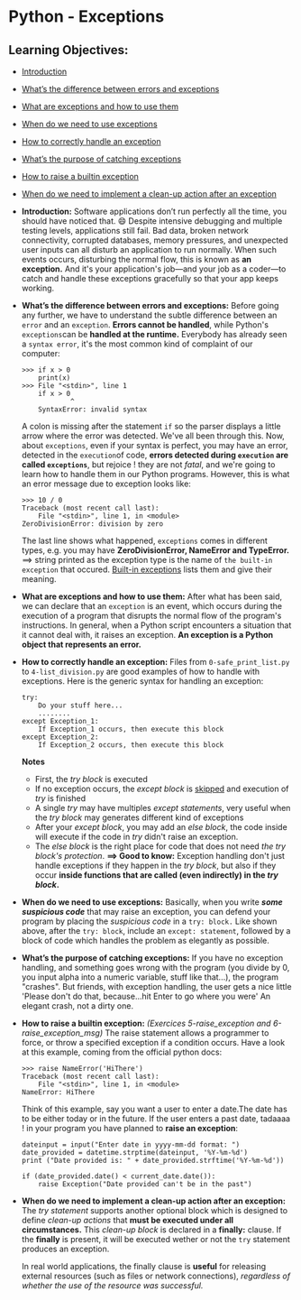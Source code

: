 # **Python - Exceptions**

## **Learning Objectives:**
- [Introduction](#introduction)
- [What’s the difference between errors and exceptions](#what’s)
- [What are exceptions and how to use them](#what)
- [When do we need to use exceptions](#when)
- [How to correctly handle an exception](#how)
- [What’s the purpose of catching exceptions](#what'spurpose)
- [How to raise a builtin exception](#howtoraise)
- [When do we need to implement a clean-up action after an exception](#whendoweneedtoimplementaclean_upactionafteranexception)

- **Introduction:**
	Software applications don’t run perfectly all the time, you should have noticed that. :smile: Despite intensive debugging and multiple testing levels, applications still fail. Bad data, broken network connectivity, corrupted databases, memory pressures, and unexpected user inputs can all disturb an application to run normally. When such events occurs, disturbing the normal flow, this is known as **an exception.** And it's your application's job—and your job as a coder—to catch and handle these exceptions gracefully so that your app keeps working.

- **What’s the difference between errors and exceptions:**
	Before going any further, we have to understand the subtle difference between an `error` and an `exception`.
	**Errors cannot be handled**, while Python's `exceptions`can be **handled at the runtime.**
	Everybody has already seen a `syntax error`, it's the most common kind of complaint of our computer:
	```
	>>> if x > 0
		print(x)
	>>> File "<stdin>", line 1
    	if x > 0
           		^
		SyntaxError: invalid syntax
	```
	A colon is missing after the statement `if` so the parser displays a little arrow where the error was detected.
	We've all been through this.
	Now, about `exceptions`, even if your syntax is perfect, you may have an error, detected in the `execution`of code, **errors detected during `execution` are called `exceptions`**, but rejoice ! they are not *fatal*, and we're going to learn how to handle them in our Python programs.
	However, this is what an error message due to exception looks like:
	```
	>>> 10 / 0
	Traceback (most recent call last):
  		File "<stdin>", line 1, in <module>
	ZeroDivisionError: division by zero
	```
	The last line shows what happened, `exceptions` comes in different types, e.g. you may have 
	**ZeroDivisionError, NameError and TypeError.**
	==> string printed as the exception type is the name of `the built-in exception` that occured.
	[Built-in exceptions](https://docs.python.org/3/library/exceptions.html#bltin-exceptions) lists them and give their meaning.

- **What are exceptions and how to use them:**
	After what has been said, we can declare that an `exception` is an event, which occurs during the execution of a program that disrupts the normal flow of the program's instructions. In general, when a Python script encounters a situation that it cannot deal with, it raises an exception. **An exception is a Python object that represents an error.**
	
- **How to correctly handle an exception:**
	Files from `0-safe_print_list.py` to `4-list_division.py` are good examples of how to handle with exceptions.
	Here is the generic syntax for handling an exception:
	```
	try:
		Do your stuff here...
		........
	except Exception_1:
		If Exception_1 occurs, then execute this block
	except Exception_2:
		If Exception_2 occurs, then execute this block
	```
	**Notes**
	- First, the *try block* is executed
	- If no exception occurs, the *except block* is <u>skipped</u> and execution of *try* is finished
	- A single *try* may have multiples *except statements*, very useful when the *try block* may generates different kind of exceptions
	- After your *except block*, you may add an *else block*, the code inside will execute if the code in *try* didn't raise an exception.
	- The *else block* is the right place for code that does not need *the try block's protection*.
	**==> Good to know:** Exception handling don't just handle exceptions if they happen in the *try block*, but also if they occur **inside functions that are called (even indirectly) in the *try block*.**

- **When do we need to use exceptions:**
	Basically, when you write ***some suspicious code*** that may raise an exception, you can defend your program by placing the *suspicious code* in a `try: block.` Like shown above, after the `try: block`, include an `except: statement`, followed by a block of code which handles the problem as elegantly as possible.
- **What’s the purpose of catching exceptions:**
	If you have no exception handling, and something goes wrong with the program (you divide by 0, you input alpha into a numeric variable, stuff like that...), the program "crashes".
	But friends, with exception handling, the user gets a nice little 'Please don't do that, because...hit Enter to go where you were'
	An elegant crash, not a dirty one.

- **How to raise a builtin exception:**
	*(Exercices 5-raise_exception and 6-raise_exception_msg)*
	The raise statement allows a programmer to force, or throw a specified exception if a condition occurs.
	Have a look at this example, coming from the official python docs:
	```
	>>> raise NameError('HiThere')
	Traceback (most recent call last):
  		File "<stdin>", line 1, in <module>
	NameError: HiThere
	```
	Think of this example, say you want a user to enter a date.The date has to be either today or in the future.
	If the user enters a past date, tadaaaa ! in your program you have planned to **raise an exception**:
	```
	dateinput = input("Enter date in yyyy-mm-dd format: ")
	date_provided = datetime.strptime(dateinput, '%Y-%m-%d')
	print ("Date provided is: " + date_provided.strftime('%Y-%m-%d'))

	if (date_provided.date() < current_date.date()):
    	raise Exception("Date provided can't be in the past")
	```

- **When do we need to implement a clean-up action after an exception:**
	The *try statement* supports another optional block which is designed to define *clean-up actions* that **must be executed under all circumstances.**
	This *clean-up block* is declared in a **finally:**	clause. If the **finally** is present, it will be executed wether or not the `try` statement produces an exception.

	In real world applications, the finally clause is **useful** for releasing external resources (such as files or network connections), *regardless of whether the use of the resource was successful.*

